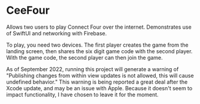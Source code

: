 # CeeFour
Allows two users to play Connect Four over the internet. Demonstrates use of SwiftUI and networking with Firebase.

To play, you need two devices. The first player creates the game from the landing screen, then shares the six digit game code with the second player. With the game code, the second player can then join the game.

As of September 2022, running this project will generate a warning of "Publishing changes from within view updates is not allowed, this will cause undefined behavior." This warning is being reported a great deal after the Xcode update, and may be an issue with Apple. Because it doesn't seem to impact functionality, I have chosen to leave it for the moment.
